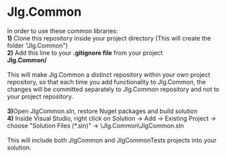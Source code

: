 # Jlg.Common

In order to use these common libraries: 
<br/>
<b>1)</b> Clone this repository inside your project directory (This will create the folder "Jlg.Common")
<br/>
<b>2)</b> Add this line to your <b>.gitignore file</b> from your project
<br/>
<b>Jlg.Common/</b>
<br/>
<br/>
This will make Jlg.Common a distinct repository within your own project repository, so that each time you add functionality to Jlg.Common, 
the changes will be committed separately to Jlg.Common repository and not to your project repository. 
<br/>
<br/>
<b>3)</b>Open JlgCommon.sln, restore Nuget packages and build solution
<br/>
<b>4)</b> Inside Visual Studio, right click on Solution -> Add -> Existing Project -> choose "Solution Files (*.sln)" -> \Jlg.Common\JlgCommon.sln
<br/>
<br/>
This will include both JlgCommon and JlgCommonTests projects into your solution.
